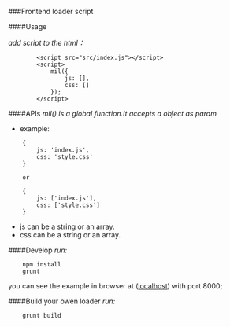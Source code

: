 ###Frontend loader script

####Usage

*add script to the html：*
```
        <script src="src/index.js"></script>
        <script>
            mil({
                js: [],
                css: []
            });
        </script>
```

####APIs
*mil() is a global function.It accepts a object as param*
- example:
```
    {
        js: 'index.js',
        css: 'style.css'
    }

    or

    {
        js: ['index.js'],
        css: ['style.css']
    }
```
- js can be a string or an array.
- css can be a string or an array.

####Develop
*run:*
```
    npm install
    grunt
```
you can see the example in browser at ([localhost](127.0.0.1:8000)) with port 8000;

####Build your owen loader
*run:*
```
    grunt build
```